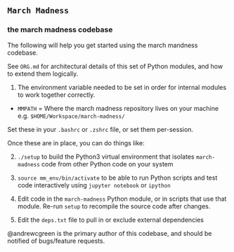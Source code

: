 ## `March Madness`

### the march madness codebase

The following will help you get started using the march mandness codebase.

See `ORG.md` for architectural details of this set of Python modules, and how to extend them logically.

1. The environment variable needed to be set in order for internal modules to work together correctly.

- `MMPATH` = Where the march madness repository lives on your machine
e.g. `$HOME/Workspace/march-madness/`

Set these in your `.bashrc` or `.zshrc` file, or set them per-session.

Once these are in place, you can do things like:

2. `./setup` to build the Python3 virtual environment that isolates `march-madness` code from other Python code on your system

3. `source mm_env/bin/activate` to be able to run Python scripts and test code interactively using `jupyter notebook` or `ipython`

4. Edit code in the `march-madness` Python module, or in scripts that use that module. Re-run `setup` to recompile the source code after changes.

5. Edit the `deps.txt` file to pull in or exclude external dependencies


@andrewcgreen is the primary author of this codebase, and should be notified of bugs/feature requests.
